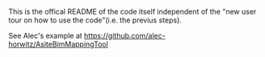 This is the offical README of the code itself independent of the "new user tour on how to use the code"(i.e. the previus steps).

See Alec's example at https://github.com/alec-horwitz/AsiteBimMappingTool
